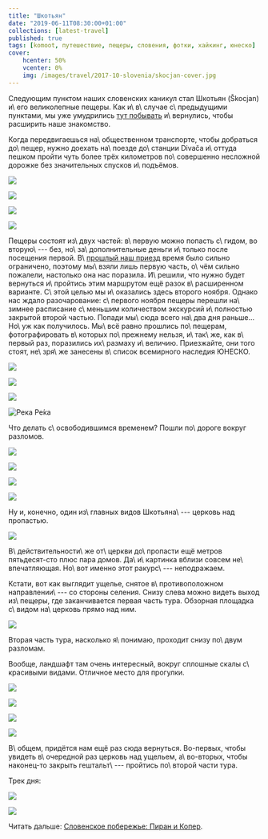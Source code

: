 ```yaml
---
title: "Шкотьян"
date: "2019-06-11T08:30:00+01:00"
collections: [latest-travel]
published: true
tags: [komoot, путешествие, пещеры, словения, фотки, хайкинг, юнеско]
cover:
    hcenter: 50%
    vcenter: 0%
    img: /images/travel/2017-10-slovenia/skocjan-cover.jpg
---
```


Следующим пунктом наших словенских каникул стал Шкотьян (Škocjan) и\ его 
великолепные пещеры. Как и\ в\ случае с\ предыдущими пунктами, мы уже умудрились 
[тут побывать][previous] и\ вернулись, чтобы расширить наше знакомство.

<!--more-->

Когда передвигаешься на\ общественном транспорте, чтобы добраться до\ пещер, 
нужно доехать на\ поезде до\ станции Divača и\ оттуда пешком пройти чуть более 
трёх километров по\ совершенно несложной дорожке без значительных спусков 
и\ подъёмов.

![](/images/travel/2017-10-slovenia/skocjan-road-1.jpg)

![](/images/travel/2017-10-slovenia/skocjan-road-2.jpg)

![](/images/travel/2017-10-slovenia/skocjan-road-3.jpg)

![](/images/travel/2017-10-slovenia/skocjan-road-4-pano.jpg)

Пещеры состоят из\ двух частей: в\ первую можно попасть с\ гидом, во вторую\ --- 
без, но\ за\ дополнительные деньги и\ только после посещения первой. В\ [прошлый 
наш приезд][previous] время было сильно ограничено, поэтому мы\ взяли лишь 
первую часть, о\ чём сильно пожалели, настолько она нас поразила. И\ решили, что 
нужно будет вернуться и\ пройтись этим маршрутом ещё разок в\ расширенном 
варианте. С\ этой целью мы и\ оказались здесь второго ноября. Однако нас ждало 
разочарование: с\ первого ноября пещеры перешли на\ зимнее расписание с\ меньшим 
количеством экскурсий и\ полностью закрытой второй частью. Попади мы\ сюда всего 
на\ два дня раньше... Но\ уж как получилось. Мы\ всё равно прошлись по\ пещерам, 
фотографировать в\ которых по\ прежнему нельзя, и\ так\ же, как в\ первый раз, 
поразились их\ размаху и\ величию. Приезжайте, они того стоят, не\ зря\ же 
занесены в\ список всемирного наследия ЮНЕСКО.

![](/images/travel/2017-10-slovenia/skocjan-cave-1.jpg)

![](/images/travel/2017-10-slovenia/skocjan-cave-2.jpg)

![](/images/travel/2017-10-slovenia/skocjan-cave-3.jpg)

![Река Ре́ка](/images/travel/2017-10-slovenia/skocjan-cave-4.jpg)

Что делать с\ освободившимся временем? Пошли по\ дороге вокруг разломов.

![](/images/travel/2017-10-slovenia/skocjan-around-1.jpg)

![](/images/travel/2017-10-slovenia/skocjan-around-2.jpg)

![](/images/travel/2017-10-slovenia/skocjan-around-3.jpg)

![](/images/travel/2017-10-slovenia/skocjan-around-4.jpg)

Ну и, конечно, один из\ главных видов Шкотьяна\ --- церковь над пропастью.

![](/images/travel/2017-10-slovenia/skocjan-church.jpg)

В\ действительности\ же от\ церкви до\ пропасти ещё метров пятьдесят-сто плюс пара 
домов. Да\ и\ картинка вблизи совсем не\ впечатляющая. Но\ вот именно этот 
ракурс\ --- неподражаем.

Кстати, вот как выглядит ущелье, снятое в\ противоположном направлении\ --- со 
стороны селения. Снизу слева можно видеть выход из\ пещеры, где заканчивается 
первая часть тура. Обзорная площадка с\ видом на\ церковь прямо над ним.

![](/images/travel/2017-10-slovenia/skocjan-back.jpg)

Вторая часть тура, насколько я\ понимаю, проходит снизу по\ двум разломам. 

Вообще, ландшафт там очень интересный, вокруг сплошные скалы с\ красивыми 
видами. Отличное место для прогулки.

![](/images/travel/2017-10-slovenia/skocjan-view-1.jpg)

![](/images/travel/2017-10-slovenia/skocjan-view-2-pano.jpg)

![](/images/travel/2017-10-slovenia/skocjan-view-3.jpg)

![](/images/travel/2017-10-slovenia/skocjan-view-4.jpg)

В\ общем, придётся нам ещё раз сюда вернуться. Во-первых, чтобы увидеть 
в\ очередной раз церковь над ущельем, а\ во-вторых, чтобы наконец-то закрыть 
гештальт\ --- пройтись по\ второй части тура.

Трек дня:

![](iframe:https://www.komoot.de/tour/24807017/embed)

![](/images/travel/2017-10-slovenia/skocjan-end.jpg)

Читать дальше: [Словенское побережье: Пиран и Копер](/post/piran-koper-2017/).

[previous]: /post/eurotrip-2014-postojna-skocjan/

